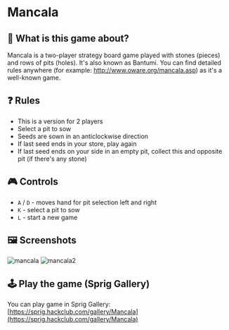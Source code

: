 # Mancala

## 🤔 What is this game about?
Mancala is a two-player strategy board game played with stones (pieces) and rows of pits (holes).
It's also known as Bantumi. You can find detailed rules anywhere (for example: http://www.oware.org/mancala.asp) as it's a well-known game.

## ❓ Rules
- This is a version for 2 players
- Select a pit to sow
- Seeds are sown in an anticlockwise direction
- If last seed ends in your store, play again
- If last seed ends on your side in an empty pit, collect this and opposite pit (if there's any stone)

## 🎮 Controls
- `A` / `D` - moves hand for pit selection left and right
- `K` - select a pit to sow
- `L` - start a new game

## 🖼 Screenshots
![mancala](https://github.com/user-attachments/assets/e60f93ea-055b-495d-9085-d254037a065a)
![mancala2](https://github.com/user-attachments/assets/a4513e2f-ab67-4be2-a611-05a37d492c84)


## 🕹 Play the game (Sprig Gallery)
You can play game in Sprig Gallery: [https://sprig.hackclub.com/gallery/Mancala](https://sprig.hackclub.com/gallery/Mancala)

